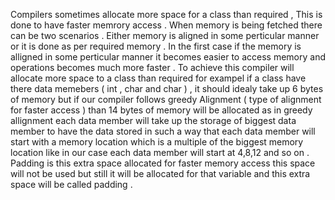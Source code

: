 Compilers sometimes allocate more space for a class than required , This is done to have faster memrory access . When memory is being fetched there can be two scenarios . Either memory is aligned in some perticular manner or it is done as per required memory . In the first case if the memory is alligned in some perticular manner it becomes easier to access memory and operations becomes much more faster .
To achieve this compiler will allocate more space to a class than required for exampel if a class have there data memebers ( int , char and char ) , it should idealy take up 6 bytes of memory but if our compiler follows greedy Alignment ( type of alignment for faster access ) than 14 bytes of memory will be allocated as in greedy allignment each data member will take up the storage of biggest data member to have the data stored in such a way that each data member will start with a memory location which is a multiple of the biggest memory location like in our case each data member will start at 4,8,12 and so on .
Padding is this extra space allocated for faster memory access this space will not be used but still it will be allocated for that variable and this extra space will be called padding .